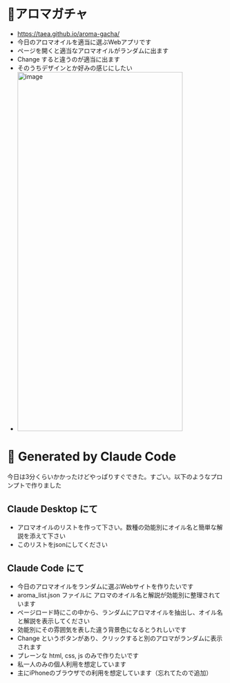 # 🧴アロマガチャ

- https://taea.github.io/aroma-gacha/
- 今日のアロマオイルを適当に選ぶWebアプリです
- ページを開くと適当なアロマオイルがランダムに出ます
- Change すると違うのが適当に出ます
- そのうちデザインとか好みの感じにしたい
- <img width="382" height="831" alt="image" src="https://github.com/user-attachments/assets/459dc8b1-3489-40bf-b768-6833bef2c315" />

# 🤖 Generated by Claude Code

今日は3分くらいかかったけどやっぱりすぐできた。すごい。以下のようなプロンプトで作りました

## Claude Desktop にて

- アロマオイルのリストを作って下さい。数種の効能別にオイル名と簡単な解説を添えて下さい
- このリストをjsonにしてください

## Claude Code にて

- 今日のアロマオイルをランダムに選ぶWebサイトを作りたいです
- aroma_list.json ファイルに アロマのオイル名と解説が効能別に整理されています
- ページロード時にこの中から、ランダムにアロマオイルを抽出し、オイル名と解説を表示してください
- 効能別にその雰囲気を表した違う背景色になるとうれしいです
- Change というボタンがあり、クリックすると別のアロマがランダムに表示されます
- プレーンな html, css, js のみで作りたいです
- 私一人のみの個人利用を想定しています
- 主にiPhoneのブラウザでの利用を想定しています（忘れてたので追加）
